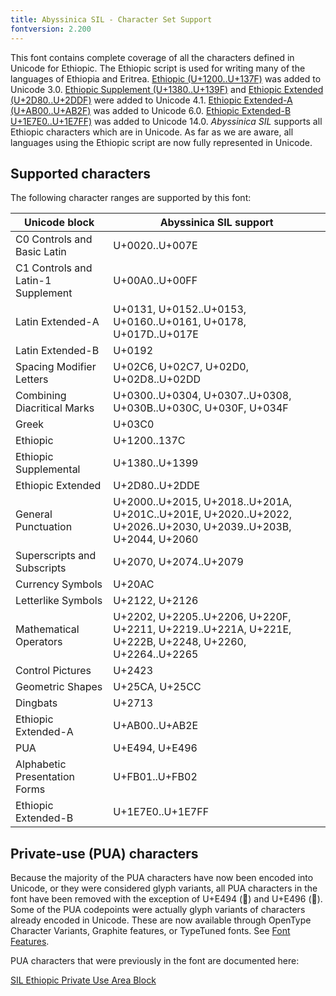 ```yaml
---
title: Abyssinica SIL - Character Set Support
fontversion: 2.200
---
```


This font contains complete coverage of all the characters defined in Unicode for Ethiopic. The Ethiopic script is used for writing many of the languages of Ethiopia and Eritrea. [Ethiopic (U+1200..U+137F)](http://www.unicode.org/charts/PDF/U1200.pdf) was added to Unicode 3.0. [Ethiopic Supplement (U+1380..U+139F)](http://www.unicode.org/charts/PDF/U1380.pdf) and [Ethiopic Extended (U+2D80..U+2DDF)](http://www.unicode.org/charts/PDF/U2D80.pdf) were added to Unicode 4.1. [Ethiopic Extended-A (U+AB00..U+AB2F)](http://www.unicode.org/charts/PDF/UAB00.pdf) was added to Unicode 6.0. [Ethiopic Extended-B U+1E7E0..U+1E7FF)](https://www.unicode.org/charts/PDF/U1E7E0.pdf)  was added to Unicode 14.0. *Abyssinica SIL* supports all Ethiopic characters which are in Unicode. As far as we are aware, all languages using the Ethiopic script are now fully represented in Unicode. 


## Supported characters

The following character ranges are supported by this font:

Unicode block | Abyssinica SIL support
------------- | ---------------
C0 Controls and Basic Latin|U+0020..U+007E
C1 Controls and Latin-1 Supplement|U+00A0..U+00FF
Latin Extended-A|U+0131, U+0152..U+0153, U+0160..U+0161, U+0178, U+017D..U+017E
Latin Extended-B|U+0192
Spacing Modifier Letters|U+02C6, U+02C7, U+02D0, U+02D8..U+02DD
Combining Diacritical Marks|U+0300..U+0304, U+0307..U+0308, U+030B..U+030C, U+030F, U+034F
Greek|U+03C0
Ethiopic|U+1200..137C
Ethiopic Supplemental|U+1380..U+1399
Ethiopic Extended|U+2D80..U+2DDE
General Punctuation|U+2000..U+2015, U+2018..U+201A, U+201C..U+201E, U+2020..U+2022, U+2026..U+2030, U+2039..U+203B, U+2044, U+2060
Superscripts and Subscripts|U+2070, U+2074..U+2079
Currency Symbols|U+20AC
Letterlike Symbols|U+2122, U+2126
Mathematical Operators|U+2202, U+2205..U+2206, U+220F, U+2211, U+2219..U+221A, U+221E, U+222B, U+2248, U+2260, U+2264..U+2265
Control Pictures|U+2423
Geometric Shapes|U+25CA, U+25CC
Dingbats|U+2713
Ethiopic Extended-A|U+AB00..U+AB2E
PUA|U+E494, U+E496
Alphabetic Presentation Forms|U+FB01..U+FB02
Ethiopic Extended-B|U+1E7E0..U+1E7FF


## Private-use (PUA) characters

Because the majority of the PUA characters have now been encoded into Unicode, or they were considered glyph variants, all PUA characters in the font have been removed with the exception of U+E494 (<span class='abyssinica-R normal'></span>) and U+E496 (<span class='abyssinica-R normal'></span>). Some of the PUA codepoints were actually glyph variants of characters already encoded in Unicode. These are now available through OpenType Character Variants, Graphite features, or TypeTuned fonts. See [Font Features](features.md).

PUA characters that were previously in the font are documented here:

[SIL Ethiopic Private Use Area Block](https://software.sil.org/abyssinica/wp-content/uploads/sites/26/2016/02/AbyssinicaSIL_PUA.pdf)

<!-- PRODUCT SITE ONLY
[font id='abyssinica' face='AbyssinicaSIL-Regular' size='150%']
-->